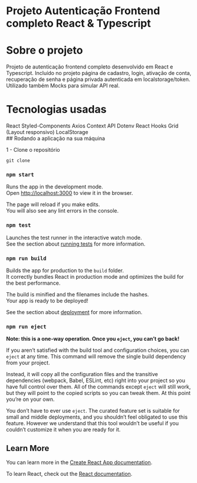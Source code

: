 # Projeto Autenticação Frontend completo React & Typescript


# Sobre o projeto

Projeto de autenticação frontend completo desenvolvido em React e Typescript. 
Incluído no projeto página de cadastro, login, ativação de conta, recuperação de senha e página privada autenticada em localstorage/token. Utilizado também Mocks para simular API real.

# Tecnologias usadas

<div>
    <a>React</a>
    <a>Styled-Components</a>
    <a>Axios</a>
    <a>Context API</a>
    <a>Dotenv</a>
    <a>React Hooks</a>
    <a>Grid (Layout responsivo)</a>
    <a>LocalStorage</a>
</div>
## Rodando a aplicação na sua máquina

1 - Clone o repositório

    git clone 

### `npm start`


Runs the app in the development mode.\
Open [http://localhost:3000](http://localhost:3000) to view it in the browser.

The page will reload if you make edits.\
You will also see any lint errors in the console.

### `npm test`

Launches the test runner in the interactive watch mode.\
See the section about [running tests](https://facebook.github.io/create-react-app/docs/running-tests) for more information.

### `npm run build`

Builds the app for production to the `build` folder.\
It correctly bundles React in production mode and optimizes the build for the best performance.

The build is minified and the filenames include the hashes.\
Your app is ready to be deployed!

See the section about [deployment](https://facebook.github.io/create-react-app/docs/deployment) for more information.

### `npm run eject`

**Note: this is a one-way operation. Once you `eject`, you can’t go back!**

If you aren’t satisfied with the build tool and configuration choices, you can `eject` at any time. This command will remove the single build dependency from your project.

Instead, it will copy all the configuration files and the transitive dependencies (webpack, Babel, ESLint, etc) right into your project so you have full control over them. All of the commands except `eject` will still work, but they will point to the copied scripts so you can tweak them. At this point you’re on your own.

You don’t have to ever use `eject`. The curated feature set is suitable for small and middle deployments, and you shouldn’t feel obligated to use this feature. However we understand that this tool wouldn’t be useful if you couldn’t customize it when you are ready for it.

## Learn More

You can learn more in the [Create React App documentation](https://facebook.github.io/create-react-app/docs/getting-started).

To learn React, check out the [React documentation](https://reactjs.org/).
